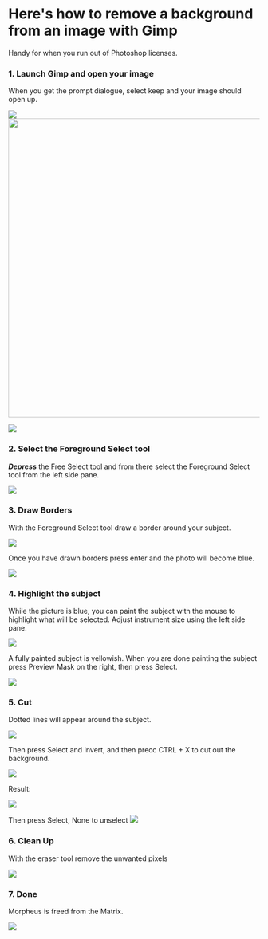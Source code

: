 # Here's how to remove a background from an image with Gimp

Handy for when you run out of Photoshop licenses.

### 1. Launch Gimp and open your image

When you get the prompt dialogue, select keep and your image should open up.

![](keep.jpeg)
<img src="keep.jpeg" width="700" height="600">

![](morpheus.jpeg)

### 2. Select the Foreground Select tool

**_Depress_** the Free Select tool and from there select the Foreground Select tool from the left side pane.

![](foreground-select.jpeg)

### 3. Draw Borders

With the Foreground Select tool draw a border around your subject.

![](border.jpeg)

Once you have drawn borders press enter and the photo will become blue.

![](blue.jpeg)

### 4. Highlight the subject

While the picture is blue, you can paint the subject with the mouse to highlight what will be selected. Adjust instrument size using the left side pane.

![](yellow.jpeg)

A fully painted subject is yellowish. When you are done painting the subject press Preview Mask on the right, then press Select.

![](full-paint.jpeg)

### 5. Cut

Dotted lines will appear around the subject.

![](dotted-lines.jpeg)

Then press Select and Invert, and then precc CTRL + X to cut out the background.

![](invert.jpeg)

Result:

![](almost-done.jpeg)

Then press Select, None to unselect
![](none.jpeg)

### 6. Clean Up

With the eraser tool remove the unwanted pixels

![](eraser.jpeg)

### 7. Done

Morpheus is freed from the Matrix.

![](done.jpeg)
